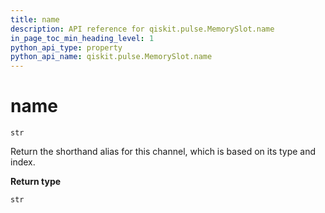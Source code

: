 ```yaml
---
title: name
description: API reference for qiskit.pulse.MemorySlot.name
in_page_toc_min_heading_level: 1
python_api_type: property
python_api_name: qiskit.pulse.MemorySlot.name
---
```


# name

<span id="qiskit.pulse.MemorySlot.name" />

`str`

Return the shorthand alias for this channel, which is based on its type and index.

**Return type**

`str`

